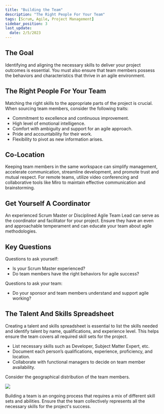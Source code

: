 ```yaml
---
title: "Building the Team"
description: "The Right People For Your Team"
tags: [Scrum, Agile, Project Management]
sidebar_position: 3
last_update:
  date: 2/5/2023
---
```



## The Goal

Identifying and aligning the necessary skills to deliver your project outcomes is essential. You must also ensure that team members possess the behaviors and characteristics that thrive in an agile environment.

## The Right People For Your Team

Matching the right skills to the appropriate parts of the project is crucial. When sourcing team members, consider the following traits:

- Commitment to excellence and continuous improvement.
- High level of emotional intelligence.
- Comfort with ambiguity and support for an agile approach.
- Pride and accountability for their work.
- Flexibility to pivot as new information arises.

## Co-Location

Keeping team members in the same workspace can simplify management, accelerate communication, streamline development, and promote trust and mutual respect. For remote teams, utilize video conferencing and collaborative tools like Miro to maintain effective communication and brainstorming.

## Get Yourself A Coordinator

An experienced Scrum Master or Disciplined Agile Team Lead can serve as the coordinator and facilitator for your project. Ensure they have an even and approachable temperament and can educate your team about agile methodologies.

## Key Questions

Questions to ask yourself:

* Is your Scrum Master experienced?
* Do team members have the right behaviors for agile success?

Questions to ask your team:

* Do your sponsor and team members understand and support agile working?

## The Talent And Skills Spreadsheet

Creating a talent and skills spreadsheet is essential to list the skills needed and identify talent by name, qualifications, and experience level. This helps ensure the team covers all required skill sets for the project.

- List necessary skills such as Developer, Subject Matter Expert, etc.
- Document each person’s qualifications, experience, proficiency, and location.
- Collaborate with functional managers to decide on team member availability.

Consider the geographical distribution of the team members.

<div class="img-center"> 

![](/img/docs/talentskillspreadsheet.png)  

</div>

Building a team is an ongoing process that requires a mix of different skill sets and abilities. Ensure that the team collectively represents all the necessary skills for the project's success.